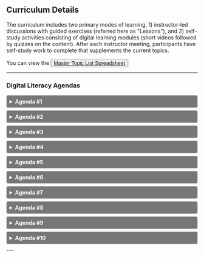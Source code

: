 ## Curriculum Details

The curriculum includes two primary modes of learning, 1) instructor-led discussions with guided exercises (referred here as "Lessons"), and 2) self-study activities consisting of digital learning modules (short videos followed by quizzes on the content). After each instructor meeting, participants have self-study work to complete that supplements the current topics.

You can view the <button style="font-size:1em">[Master Topic List Spreadsheet ](../file/REDF_digital_literacy.xlsx)<i class="fa fa-file-excel-o"></i></button>


---
<style>
details {
  border: 1px solid #aaa;
  border-radius: 4px;
  padding: 0.5em 0.5em 0;
  margin-bottom: 0.5em;
}

summary {
  font-weight: bold;
  margin: -0.5em -0.5em 0;
  padding: 0.5em;
  background-color: #777777;
  color: white;
  
}

details[open] {
  padding: 0.5em;
  margin-bottom: 0.5em;
}

details[open] summary {
  border-bottom: 1px solid #aaa;
  margin-bottom: 0.5em;
  background-color: #e94600;
}
.active, summary:hover {
  background-color: #e94600;
}
.thick {
    border-bottom: 0.1em solid #8c8b8b;
}
.table-style {
    font-family: "Roboto Slab", ff-tisa-web-pro, Georgia, Arial, sans-serif;
  border-collapse: collapse;
  width: 100%;
    padding-left: 1em;
    font-size: 0.9em;
}

.table-style td, .table-style th {
  border: 1px solid #ddd;
  padding: 8px;
}

.table-style tr:nth-child(even){background-color: #f2f2f2;}

.table-style tr:hover {background-color: #ddd;}

.table-style th {
  padding-top: 12px;
  padding-bottom: 12px;
  text-align: left;
  background-color: #777777;
  color: white;

}
.indent-paragraph{
    padding-left: 1em;
    padding-right: 1em;
}
</style>

### Digital Literacy Agendas

<!-- AGENDA #1 -->
<details>
  <summary>Agenda #1</summary>
    <div class="card">
  <h3>Lesson</h3>
  <div class="container">
    <h6><em>Overview</em></h6>
    <p class="indent-paragraph">
<ol>
<li>Welcome students to the program. Complete any orientation steps as necessary to begin. </li>
<li>Make sure participants are settled in, answer any questions, and transition to the first lesson. Review the lesson plan 
for 'Computer Basics: Parts of the Computer' by clicking the 'Lesson Description' (link located on row #2 in the table below). </li>
<li>Provide students with 'Handout 1 - Device Features' and project the diagram. Students will identify the parts of the 
computer and what they should and should not do with it (e.g., DO log off when you are done, DON'T leave your computer 
in the car). </li>
<li>After the discussion on the Do's and Don'ts ('Handout 2'), administer a short quiz related to the parts of the 
computer instruction covered earlier. </li>
<li>Explain the concept of 'Self-Study' (i.e., work that participants will computer prior to the next meeting) and assign 
their first task, reading the article 'Three Reasons You REALLY Should Learn to Type' in preparation for next session.</li>
<li>Provide students with the 'Exit Ticket' exercise to gauge how they are feeling at the end of their first day.</li>
</ol></p>
    <table class="table-style">
    <tr>
        <th>#</th>
        <th>MODULE</th>
        <th>TOPIC</th>
        <th>RESOURCE</th>
        <th>TIME</th>
    </tr>
    <tr>
        <td>1</td>
        <td>Welcome</td>
        <td>Orientation materials</td>
        <td>TBD</td>
        <td>0:30</td>
    </tr>
    <tr>
        <td>2</td>
        <td>Computer Basics</td>
        <td>Parts of the Computer</td>
        <td><ul>
           <li><a href="../file/DART_V1.0_Download/09_Parts_of_the_Computer/PDF/9.0_Parts_of_the_Computer_Lesson.pdf">Lesson Description</a></li>
            <li><a href="../file/DART_V1.0_Download/09_Parts_of_the_Computer/PDF/Features_of_the_Surface_Go.pdf">Handout 1 - Device Features</a></li>
            <li><a href="../file/DART_V1.0_Download/09_Parts_of_the_Computer/PDF/Computer_Dos_and_Donts.pdf">Handout 2 - Do's and Dont's</a></li>
            <li><a href="../file/DART_V1.0_Download/09_Parts_of_the_Computer/PDF/Features_of_the_Surface_Go_Quiz.pdf">Quiz - Device Features</a></li>
            <li><a href="../file/DART_V1.0_Download/09_Parts_of_the_Computer/PDF/Exit_Tickets.pdf">Exit Ticket <em>(optional)</em></a></li>
            </ul></td>
        <td>1:00</td>
    </tr>
    </table>
    </div>
</div>
  <hr class="thick">
  <h3>Self-Study</h3>
    <p class="indent-paragraph">
    Participants should complete the following before the next meeting:<br>
    <ol class="indent-paragraph">
        <li><em>Reading:</em> <a href="../file/three_reasons_to_type.pdf" target="_blank">Three Reasons You REALLY Should Learn to Type</a></li>
    </ol>
    </p>
</details>
<!-- END AGENDA #1 -->

<!-- AGENDA #2 -->
<details>
  <summary>Agenda #2</summary>
    <div class="card">
  <h3>Lesson</h3>
  <div class="container">
    <h6><em>Overview</em></h6>
    <p class="indent-paragraph">
<ol>
<li>Welcome students to the session. Ask: 'what questions do you have?'. Ask: How was the 'Self-Study' reading? 
What were the three reasons highlighted for improving your typing skills?</li>
<li>Make sure participants are settled in, answer any questions, and transition to the first lesson. Review the lesson plan 
for 'Computer Basics: Signing in and out' by clicking the 'Lesson Description' (link located on row #1 in the table below). </li>
<li>Provide students with 'Handout 1 - Mouse Pointers' and project the diagram. Students will identify the different types of mouse pointers.</li>
<li>Provide students with 'Handout 2 - Keyboard Shortcuts' and project the diagram. Students will identify and practice different keyboard shortcuts.</li>
<li>Transition to the second lesson. Review the lesson plan 
for 'Keyboard & Typing: Symbols on the Keyboard' by clicking the 'Lesson Description' (link located on row #2 in the table below). </li>
<li>Provide students with handouts and discuss each (link located on row #2 in the table below). </li>
<li>Give students the 'Keyboard Assessment'</li>
<li>Optional - Bingo Keyboard Shortcut Game</li>
<li>Remind the students about the concept of 'Self-Study' (i.e., work that participants will computer prior to the next meeting) and assign 
their next tasks (see 'Self-Study' section below for assignment) in preparation for next session.</li>
<li>Explain the LinkedIn Learning platform and demonstrate how to access the first assigned module (in Self-Study). Make sure 
all students can log in, test sound, etc. before they leave.</li>
</ol></p>
    <table class="table-style">
    <tr>
        <th>#</th>
        <th>MODULE</th>
        <th>TOPIC</th>
        <th>RESOURCE</th>
        <th>TIME</th>
    </tr>
    <tr>
        <td>1</td>
        <td>Computer Basics</td>
        <td>Signing in / out</td>
        <td><ul>
           <li><a href="../file/DART_V1.0_Download/10_Signing_In_and_Out_of_the_Computer/10.0_Signing_In_and_Out_of_the_Computer_Lesson.pdf">Lesson Description</a></li>
            <li><a href="../file/DART_V1.0_Download/10_Signing_In_and_Out_of_the_Computer/Mouse_Pointers.pdf">Handout 1 - Mouse Pointers</a></li>
            <li><a href="../file/DART_V1.0_Download/10_Signing_In_and_Out_of_the_Computer/10.2_Using_Keyboard_Shortcuts.pdf">Handout 2 - Keyboard Shortcuts</a></li>
            </ul></td>
        <td>0:30</td>
    </tr>
    <tr>
        <td>2</td>
        <td>Keyboard & Typing</td>
        <td>Symbols</td>
        <td><ul>
           <li><a href="../file/DART_V1.0_Download/06_Symbols_on_the_Keyboard/6.0_Symbols_on_the_Keyboard_Lesson.pdf">Lesson Description</a></li>
            <li><a href="../file/DART_V1.0_Download/06_Symbols_on_the_Keyboard/6.2_Windows_Keyboard_Image.pdf">Handout 1 - Keyboard Image</a></li>
            <li><a href="../file/DART_V1.0_Download/06_Symbols_on_the_Keyboard/6.1_Symbols_PowerPoint_Notes.pdf">Handout 2 - PowerPoint Notes</a></li>
<li><a href="../file/DART_V1.0_Download/06_Symbols_on_the_Keyboard/6.3_Locating_Symbols_on_Keyboard.pdf">Handout 3 - Locating Symbols</a></li>
<li><a href="../file/DART_V1.0_Download/06_Symbols_on_the_Keyboard/6.4_Symbols_Keyboard_Assessment.pdf">Keyboard Assessment</a></li>
<li><a href="../file/DART_V1.0_Download/06_Symbols_on_the_Keyboard/6.5_Symbols_Flashcards.pdf">Flashcards (opt)</a></li>
<li><a href="../file/DART_V1.0_Download/06_Symbols_on_the_Keyboard/6.6_More_Symbols_Flashcards.pdf">More Flashcards (opt)</a></li>
<li><a href="../file/DART_V1.0_Download/06_Symbols_on_the_Keyboard/Teacher_Materials_6.2_Symbols_Bingo_Cards.pdf">Bingo [Instructor] (opt)</a></li>
            </ul></td>
        <td>0:30</td>
    </tr>
    </table>
    </div>
</div>
  <hr class="thick">
  <h3>Self-Study</h3>
    <p class="indent-paragraph">
    Participants should complete the following before the next meeting:<br>
    <ol class="indent-paragraph">
        <li><em>LinkedIn Learning</em>: Working with Computers and Devices/Introduction</li>
        <li><em>LinkedIn Learning</em>: Working with Computers and Devices/Computer and Device Basics</li>
        <li><em>LinkedIn Learning</em>: The Keyboard and Typing/Introduction</li>
        <li><em>LinkedIn Learning</em>: The Keyboard and Typing/Typing Fundamentals</li>
    </ol>
    </p>
</details>
<!-- END AGENDA #2 -->

<!-- AGENDA #3 -->
<div>
<details>
  <summary>Agenda #3</summary>
    <div class="card">
  <h3>Lesson</h3>
  <div class="container">
    <h6><em>Overview</em></h6>
    <p class="indent-paragraph">
<ol>
<li>Welcome students to the session. Ask: 'what questions do you have?'. Ask: How was the 'Self-Study' work?
How was the online module on typing skills?</li>
<li>Make sure participants are settled in, answer any questions, and transition to the first lesson. Review the lesson plan
for 'Computer Basics: Signing in and out' by clicking the 'Lesson Description' (link located on row #1 in the table below). </li>
<li>Provide students with 'Handout 1 - Windows Desktop' and project the diagram. Students will identify the basic features of the Windows desktop and taskbar.</li>
<li>Provide students with 'Handout 2 - Maximize, Minimize, Restore, and Close' and project the diagram. Students will identify and practice clicking on the icons to perform the window action.</li>
<li>Give students the 'Desktop Assessment'</li>
<li>Give students the 'Windows Assessment'</li>
<li>Remind the students about the concept of 'Self-Study' (i.e., work that participants will computer prior to the next meeting) and assign
their next tasks (see 'Self-Study' section below for assignment) in preparation for next session.</li>
<li>Ask if anyone needs help with the LinkedIn Learning platform.</li>
</ol></p>
    <table class="table-style">
    <tr>
        <th>#</th>
        <th>MODULE</th>
        <th>TOPIC</th>
        <th>RESOURCE</th>
        <th>TIME</th>
    </tr>
    <tr>
        <td>1</td>
        <td>Computer Basics</td>
        <td>Signing in / out</td>
        <td><ul>
                <li><a href="../file/DART_V1.0_Download/11_Using_the_Windows_Desktop/11.0_Using_the_Windows_Desktop_Lesson.pdf">Lesson Description</a></li>
                <li><a href="../file/DART_V1.0_Download/11_Using_the_Windows_Desktop/11.1_The_Windows_Desktop.pdf">Handout 1 - Windows Desktop</a></li>
                <li><a href = "../file/DART_V1.0_Download/11_Using_the_Windows_Desktop/11.2_Maximize_Minimize_Restore_and_Close.pdf">Handout 2 - Max/Min/Restore/Close</a></li>
                <li><a href = "../file/DART_V1.0_Download/11_Using_the_Windows_Desktop/11.2_Desktop_Handout_Assessment.pdf">Desktop Assessment</a></li>
                <li><a href = "../file/DART_V1.0_Download/11_Using_the_Windows_Desktop/11.3_The_Windows_Desktop_Assessment.pdf">Windows Assessment</a></li>
            </ul></td>
        <td>1:00</td>
    </tr>
    </table>
    </div>
</div>
  <hr class="thick">
  <h3>Self-Study</h3>
    <p class="indent-paragraph">
    Participants should complete the following before the next meeting:<br>
    <ol class="indent-paragraph">
        <li><em>LinkedIn Learning</em>: Working with Computers and Devices/Working with Desktop Operating Systems</li>
        <li><em>LinkedIn Learning</em>: Learning Typing/The Home Row and Thumbs</li>
        <li><em>LinkedIn Learning</em>: Learning Typing/Letter Keys</li>
        <li><em>LinkedIn Learning</em>: Learning Typing/Number and Math Keys</li>
    </ol>
    </p>
</details>
</div>
<!-- END AGENDA #3 -->

<!-- AGENDA #4 -->
<div>
<details>
  <summary>Agenda #4</summary>
    <div class="card">
  <h3>Lesson</h3>
  <div class="container">
    <h6><em>Overview</em></h6>
    <p class="indent-paragraph">
<ol>
<li>Welcome students to the session. Ask: 'what questions do you have?'. Ask: How was the 'Self-Study' work?
How was the online module on typing skills?</li>
<li>Make sure participants are settled in, answer any questions, and transition to the first lesson. Review the lesson plan
for 'The Internet: Connecting to the Internet' by clicking the 'Lesson Description' (link located on row #1 in the table below). </li>
<li>Provide students with 'Handout 1 - What is a Network? PowerPoint Notes' and project slide. Students will identify basic methods of connecting to the internet.</li>
<li>Provide students with 'Handout 2 - Gina's Facebook Account Gets Hacked' and project the slide. Lead discussion on account and online safety.</li>
<li>Remind the students about the concept of 'Self-Study' (i.e., work that participants will computer prior to the next meeting) and assign
their next tasks (see 'Self-Study' section below for assignment) in preparation for next session.</li>
<li>Ask if anyone needs help with the LinkedIn Learning platform.</li>
</ol></p>
    <table class="table-style">
    <tr>
        <th>#</th>
        <th>MODULE</th>
        <th>TOPIC</th>
        <th>RESOURCE</th>
        <th>TIME</th>
    </tr>
    <tr>
        <td>1</td>
        <td>The Internet</td>
        <td>Connecting to the Internet</td>
        <td><ul>
            <li><a href="../file/DART_V1.0_Download/12_Connecting_to_the_Internet/12.0_Connecting_to_the_Internet_Lesson.pdf">Lesson Description</a></li>
            <li><a href="../file/DART_V1.0_Download/12_Connecting_to_the_Internet/12.1_What_is_a_Network_PowerPoint_Notes.pdf">Handout 1 - PowerPoint Notes</a></li>
            <li><a href="../file/DART_V1.0_Download/12_Connecting_to_the_Internet/12.2_Ginas_Facebook_Account_Gets_Hacked.pdf">Handout 2 - Account Hacked</a></li>
            </ul></td>
        <td>1:00</td>
    </tr>
    </table>
    </div>
</div>
  <hr class="thick">
  <h3>Self-Study</h3>
    <p class="indent-paragraph">
    Participants should complete the following before the next meeting:<br>
    <ol class="indent-paragraph">
        <li><em>LinkedIn Learning</em>: Working with Computers and Devices/Working with Computer Applications</li>
        <li><em>LinkedIn Learning</em>: The Keyboard and Typing/Additional Keys</li>
        <li><em>LinkedIn Learning</em>: The Keyboard and Typing/Numeric Keypad</li>
        <li><em>LinkedIn Learning</em>: The Keyboard and Typing/Conclusion</li>
    </ol>
    </p>
</details>
</div>
<!-- END AGENDA #4 -->

<!-- AGENDA #5 -->
<div>
<details>
  <summary>Agenda #5</summary>
    <div class="card">
  <h3>Lesson</h3>
  <div class="container">
    <h6><em>Overview</em></h6>
    <p class="indent-paragraph">
<ol>
<li>Welcome students to the session. Ask: 'what questions do you have?'. Ask: How was the 'Self-Study' reading?
What were the three reasons highlighted for improving your typing skills?</li>
<li>Make sure participants are settled in, answer any questions, and transition to the first lesson. Review the lesson plan
for 'The Internet: Using Google Chrome' by clicking the 'Lesson Description' (link located on row #1 in the table below). </li>
<li>Provide students with 'Handout 1 - The Chrome Window' and project the diagram. Students will identify the different feature of the Chrome web browser</li>
<li>Transition to the second lesson. Review the lesson plan
for 'The Internet: Searching the Internet' by clicking the 'Lesson Description' (link located on row #2 in the table below). </li>
<li>Provide students with handouts and discuss each (link located on row #2 in the table below). </li>
<li>Students will learn the basic process of conducting internet searches, choosing search terms, and evaluating search results.</li>
<li>Remind the students about the concept of 'Self-Study' (i.e., work that participants will computer prior to the next meeting) and assign
their next tasks (see 'Self-Study' section below for assignment) in preparation for next session.</li>
<li>Ask if anyone needs help with the LinkedIn Learning platform before they leave.</li>
</ol></p>
    <table class="table-style">
    <tr>
        <th>#</th>
        <th>MODULE</th>
        <th>TOPIC</th>
        <th>RESOURCE</th>
        <th>TIME</th>
    </tr>
    <tr>
        <td>1</td>
        <td>The Internet</td>
        <td>Using Google Chrome</td>
        <td><ul>
                <li><a href="../file/DART_V1.0_Download/13_Using_Google_Chrome/13.0_Using_Google_Chrome_Lesson.pdf">Lesson Description</a></li>
                <li><a href="../file/DART_V1.0_Download/13_Using_Google_Chrome/13.1_The_Chrome_Window.pdf">Handout 1 - The Chrome Window</a></li>
            </ul></td>
        <td>0:15</td>
    </tr>
    <tr>
        <td>2</td>
        <td>The Internet</td>
        <td>Searching the Internet</td>
        <td><ul>
                <li><a href="../file/DART_V1.0_Download/18_Searching_the_Internet/18.0_Searching_the_Internet_Lesson.pdf">Lesson Description</a></li>
            <li><a href="../file/DART_V1.0_Download/18_Searching_the_Internet/18.1_Where_Do_These_Words_Come_From.pdf">Handout 1 - Where Do These Words Come From?</a></li>
            <li><a href="../file/DART_V1.0_Download/18_Searching_the_Internet/18.3_Choosing_Search_Terms.pdf">Handout 2 - How to Search the Internet</a></li>
            <li><a href="../file/DART_V1.0_Download/18_Searching_the_Internet/18.4_Choosing_Search_Results.pdf">Handout 3 - Choosing Search Terms</a></li>
            <li><a href="../file/DART_V1.0_Download/18_Searching_the_Internet/18.5_Internet_Search_Project_1.pdf">Handout 4 - Choosing Search Results</a></li>
                <li><a href="../file/DART_V1.0_Download/18_Searching_the_Internet/18.2_How_to_Search_the_Internet.pdf">Handout 5 - Internet Search Project 1</a></li>
                <li><a href="../file/DART_V1.0_Download/18_Searching_the_Internet/18.6_Internet_Search_Project_2.pdf">Handout 6 - Internet Search Project 2</a></li>
            </ul></td>
        <td>0:45</td>
    </tr>
    </table>
    </div>
</div>
  <hr class="thick">
  <h3>Self-Study</h3>
    <p class="indent-paragraph">
    Participants should complete the following before the next meeting:<br>
    <ol class="indent-paragraph">
        <li><em>LinkedIn Learning</em>: Working with Computers and Devices/Keeping your Computer Secure and Updated</li>
        <li><em>LinkedIn Learning</em>: Working with Computers and Devices/Getting online</li>
        <li><em>LinkedIn Learning</em>: Working with Computers and Devices/Creating Content in Microsoft Office</li>
        <li><em>LinkedIn Learning</em>: Working with Computers and Devices/Get Started with Word</li>
    </ol>
    </p>
</details>
</div>
<!-- END AGENDA #5 -->

<!-- AGENDA #6 -->
<details>
  <summary>Agenda #6</summary>
    <div class="card">
  <h3>Lesson</h3>
  <div class="container">
    <h6><em>Overview</em></h6>
    <p class="indent-paragraph">
<ol>
<li>Welcome students to the session. Ask: 'what questions do you have?'. Ask: How were the self-study modules? Ask: 'tell me about what you learned'</li>
<li>Make sure participants are settled in, answer any questions, and transition to the first lesson. Review the lesson plan
for 'Staying Safe in a Digital World: Understanding Online Accounts' by clicking the 'Lesson Description' (link located on row #1 in the table below).
    Students will complete online forms, identify login requirements, and create and log in to an online account.</li>
<li>Provide students with 'Handout 1 - Login Requirements Compare and Contrast' and project the slide. Students will identify the different login requirements.</li>
<li>Provide students with 'Handout 2 - Creating a Practice Account' and project the slide. Students will set up a practice account at a demo bank website.</li>
    <li>Provide students with 'Handout 3 - Signing In and Out of your Account' and project the slide. Students will practice logging in and out of the demo bank website.</li>
    <li>Provide students with 'Handout 4 - Creating a New Password' and project the slide. Students will practice resetting their demo bank account password.</li>
<li>Remind the students about the concept of 'Self-Study' (i.e., work that participants will computer prior to the next meeting) and assign
their next tasks (see 'Self-Study' section below for assignment) in preparation for next session.</li>
<li>Ask if anyone needs help with the LinkedIn Learning platform before they leave.</li>
</ol></p>
    <table class="table-style">
    <tr>
        <th>#</th>
        <th>MODULE</th>
        <th>TOPIC</th>
        <th>RESOURCE</th>
        <th>TIME</th>
    </tr>
    <tr>
        <td>1</td>
        <td>Staying Safe in a Digital World</td>
        <td>Understanding Online Accounts</td>
        <td><ul>
            <li><a href="../file/DART_V1.0_Download/14_Understanding_Online_Accounts/14.0_Understanding_Online_Accounts_Lesson.pdf">Lesson Description</a></li>
            <li><a href="../file/DART_V1.0_Download/14_Understanding_Online_Accounts/14.1_Login_Requirements_Compare_and_Contrast.pdf">Handout 1: Login Requirements Compare and Contrast</a></li>
            <li><a href="../file/DART_V1.0_Download/14_Understanding_Online_Accounts/14.2_Creating_a_Practice__Account.pdf">Handout 2: Creating a Practice Account</a></li>
            <li><a href="../file/DART_V1.0_Download/14_Understanding_Online_Accounts/14.3_Signing_In_and_Out_of_Your_Account.pdf">Handout 3: Signing In and Out of your Account</a></li>
            <li><a href="../file/DART_V1.0_Download/14_Understanding_Online_Accounts/14.4_Creating_a_New_Password.pdf">Handout 4: Creating a New Password</a></li>
            <li><a href="../file/DART_V1.0_Download/14_Understanding_Online_Accounts/Teacher_Materials_14.1_Paper-based_Information_Form.pdf">Instructor Materials - Forms</a></li>
            </ul></td>
        <td>1:00</td>
    </tr>
    </table>
    </div>
</div>
  <hr class="thick">
  <h3>Self-Study</h3>
    <p class="indent-paragraph">
    Participants should complete the following before the next meeting:<br>
    <ol class="indent-paragraph">
        <li><em>LinkedIn Learning</em>: Working and Collaborating Online/Introduction</li>
        <li><em>LinkedIn Learning</em>: Working and Collaborating Online/Access Information Online</li>
        <li><em>LinkedIn Learning</em>: Working with Computers and Devices/Get Started with Excel</li>
    </ol>
    </p>
</details>
<!-- END AGENDA #6 -->

<!-- AGENDA #7 -->
<details>
  <summary>Agenda #7</summary>
    <div class="card">
  <h3>Lesson</h3>
  <div class="container">
    <h6><em>Overview</em></h6>
    <p class="indent-paragraph">
<ol>
<li>Welcome students to the session. Ask: 'what questions do you have?'. Ask: How were the self-study modules? Ask: 'tell me about what you learned'</li>
<li>Make sure participants are settled in, answer any questions, and transition to the first lesson. Review the lesson plan
for 'Staying Safe in a Digital World: Creating Strong Passwords' by clicking the 'Lesson Description' (link located on row #1 in the table below).</li>
<li>Provide students with 'Handout 1 - Requirements for a Strong Password' and project the slide. Students will learn what makes a strong password.</li>
<li>Provide students with 'Handout 2 - Five Steps to a Strong Password' and project the slide. Students will learn steps to create strong passwords.</li>
    <li>Provide students with 'Handout 3 - Substituting Numbers and Symbols for Letters' and project the slide. Students learn techniques to make their passwords stronger.</li>
<li>Remind the students about the concept of 'Self-Study' (i.e., work that participants will computer prior to the next meeting) and assign
their next tasks (see 'Self-Study' section below for assignment) in preparation for next session.</li>
<li>Ask if anyone needs help with the LinkedIn Learning platform before they leave.</li>
</ol></p>
    <table class="table-style">
    <tr>
        <th>#</th>
        <th>MODULE</th>
        <th>TOPIC</th>
        <th>RESOURCE</th>
        <th>TIME</th>
    </tr>
    <tr>
        <td>1</td>
        <td>Staying Safe in a Digital World</td>
        <td>Creating Strong Passwords</td>
        <td><ul>
            <li><a href="../file/DART_V1.0_Download/15_Creating_Strong_Passwords/15.0_Creating_Strong_Passwords_Lesson.pdf">Lesson Description</a></li>
            <li><a href="../file/DART_V1.0_Download/15_Creating_Strong_Passwords/15.1_Requirements_for_a_Strong_Password.pdf">Handout 1 - Requirements for a Strong Password</a></li>
            <li><a href="../file/DART_V1.0_Download/15_Creating_Strong_Passwords/15.2__Five_Steps_to_a_Strong_Password.pdf">Handout 2 - Five Steps to a Strong Password</a></li>
            <li><a href="../file/DART_V1.0_Download/15_Creating_Strong_Passwords/15.3_Substituting_Numbers_and_Symbols_for_Letters.pdf">Handout 3 - Substituting Numbers and Symbols for Letters</a></li>
            </ul></td>
        <td>1:00</td>
    </tr>
    </table>
    </div>
</div>
  <hr class="thick">
  <h3>Self-Study</h3>
    <p class="indent-paragraph">
    Participants should complete the following before the next meeting:<br>
    <ol class="indent-paragraph">
        <li><em>LinkedIn Learning</em>: Working and Collaborating Online/Participate Safely and Responsibly Online</li>
    </ol>
    </p>
</details>
<!-- END AGENDA #7 -->

<!-- AGENDA #8 -->
<details>
  <summary>Agenda #8</summary>
    <div class="card">
  <h3>Lesson</h3>
  <div class="container">
    <h6><em>Overview</em></h6>
    <p class="indent-paragraph">
<ol>
<li>Welcome students to the session. Ask: 'what questions do you have?'. Ask: How were the self-study modules? Ask: 'tell me about what you learned'</li>
<li>Make sure participants are settled in, answer any questions, and transition to the first lesson. Review the lesson plan
for 'Staying Safe in a Digital World: Online Safety' by clicking the 'Lesson Description' (link located on row #1 in the table below).</li>
<li>Provide students with 'Handout 1 - Mary’s Email Scam' and project the slide. Students what Mary did wrong that led to being scammed online.</li>
<li>Provide students with the remaining handouts and discuss each with the underlying concept of online safety emphasized throughout. </li>
<li>Remind the students about the concept of 'Self-Study' (i.e., work that participants will computer prior to the next meeting) and assign
their next tasks (see 'Self-Study' section below for assignment) in preparation for next session.</li>
<li>Ask if anyone needs help with the LinkedIn Learning platform before they leave.</li>
</ol></p>
    <table class="table-style">
    <tr>
        <th>#</th>
        <th>MODULE</th>
        <th>TOPIC</th>
        <th>RESOURCE</th>
        <th>TIME</th>
    </tr>
    <tr>
        <td>1</td>
        <td>Staying Safe in a Digital World</td>
        <td>Online Safety</td>
        <td><ul>
            <li><a href="../file/DART_V1.0_Download/17_Staying_Safe_in_a_Digital_World/17.0_Staying_Safe_in_a_Digital_World_Lesson.pdf">Lesson Description</a></li>
            <li><a href="../file/DART_V1.0_Download/17_Staying_Safe_in_a_Digital_World/17.1_Mary's_Email_Scam.pdf">Handout 1: Mary’s Email Scam</a></li>
            <li><a href="../file/DART_V1.0_Download/17_Staying_Safe_in_a_Digital_World/17.2_Checking_Links_on_your_Phone.pdf">Handout 2: Checking Links on your Phone</a></li>
            <li><a href="../file/DART_V1.0_Download/17_Staying_Safe_in_a_Digital_World/17.3_Digital_Safety_Basics.pdf">Handout 3: Digital Safety Basics</a></li>
            <li><a href="../file/DART_V1.0_Download/17_Staying_Safe_in_a_Digital_World/17.4_Is_it_Safe_or_Is_it_a_Scam.pdf">Handout 4: Is It Safe or Is It a Scam?</a></li>
            <li><a href="../file/DART_V1.0_Download/17_Staying_Safe_in_a_Digital_World/Teacher_Materials_17.1__Mary's_Email_Scam.pdf">Is It Safe or Is It a Scam? Slide Notes</a></li>
            <li><a href="../file/DART_V1.0_Download/17_Staying_Safe_in_a_Digital_World/Teacher_Materials_17.3_Is_it_Safe_or_Is_It_A_Scam_PPT_Slide_Notes.pdf">Is It Safe or Is It a Scam? Powerpoint</a></li>
            </ul></td>
        <td>1:00</td>
    </tr>
    </table>
    </div>
</div>
  <hr class="thick">
  <h3>Self-Study</h3>
    <p class="indent-paragraph">
    Participants should complete following before the next meeting:<br>
    <ol class="indent-paragraph">
        <li><em>LinkedIn Learning</em>: Working and Collaborating Online/Using Chat, Video Calls, and Group Video Meetings</li>
    </ol>
    </p>
</details>
<!-- END AGENDA #8 -->

<!-- AGENDA #9 -->
<details>
  <summary>Agenda #9</summary>
    <div class="card">
  <h3>Lesson</h3>
  <div class="container">
    <h6><em>Overview</em></h6>
    <p class="indent-paragraph">
<ol>
<li>Welcome students to the session. Ask: 'what questions do you have?'. Ask: How were the self-study modules? Ask: 'tell me about what you learned'</li>
<li>Make sure participants are settled in, answer any questions, and transition to the first lesson. Review the lesson plan
for 'Troubleshooting Basics: Computer Problems' by clicking the 'Lesson Description' (link located on row #1 in the table below).</li>
<li>Provide students with 'Handout 1 - Computer Problem! Scenario Discussion' and project the slide. Lead students through a discussion of the scenario.</li>
<li>Provide students with 'Handout 2 - Basic Steps to Troubleshooting' and project the slide. Students will learn basic steps to troubleshooting.</li>
    <li>Provide students with 'Handout 3 - GCF Global Troubleshooting Scavenger Hunt' and project the slide. Students will go on a 'scavenger hunt' on the GCF Global Troubleshooting website.</li>
<li>Remind the students about the concept of 'Self-Study' (i.e., work that participants will computer prior to the next meeting) and assign
their next tasks (see 'Self-Study' section below for assignment) in preparation for next session.</li>
<li>Ask if anyone needs help with the LinkedIn Learning platform before they leave.</li>
</ol></p>
    <table class="table-style">
    <tr>
        <th>#</th>
        <th>MODULE</th>
        <th>TOPIC</th>
        <th>RESOURCE</th>
        <th>TIME</th>
    </tr>
    <tr>
        <td>1</td>
        <td>Troubleshooting Basics</td>
        <td>Computer Problems</td>
        <td><ul>
                <li><a href="../file/DART_V1.0_Download/19_Troubleshooting_Basics/19.0_Troubleshooting_Basics_Lesson.pdf">Lesson Description</a></li>
                <li><a href="../file/DART_V1.0_Download/19_Troubleshooting_Basics/19.1_Computer_Problem!_Scenario_Discussion.pdf">Handout 1 - Computer Problem! Scenario Discussion</a></li>
                <li><a href="../file/DART_V1.0_Download/19_Troubleshooting_Basics/19.2_Basic_Steps_for_Troubleshooting.pdf">Handout 2 - Basic Steps to Troubleshooting</a></li>
                <li><a href="../file/DART_V1.0_Download/19_Troubleshooting_Basics/19.3_GCF_Global_Troubleshooting_Scavenger_Hunt.pdf">Handout 3 - GCF Global Troubleshooting Scavenger Hunt</a></li>
            </ul></td>
        <td>1:00</td>
    </tr>
    </table>
    </div>
</div>
  <hr class="thick">
  <h3>Self-Study</h3>
    <p class="indent-paragraph">
    Participants should complete following before the next meeting:<br>
    <ol class="indent-paragraph">
        <li><em>LinkedIn Learning</em>: No new assignment. Use this time to catch up any remaining modules, or continue watching additional modules!</li>
    </ol>
    </p>
</details>
<!-- END AGENDA #9 -->

<!-- AGENDA #10 -->

<details>
  <summary>Agenda #10</summary>
    <div class="card">
  <h3>Lesson</h3>
  <div class="container">
    <h6><em>Overview</em></h6>
    <p class="indent-paragraph">
<ol>
<li>Welcome students to the session. Ask: 'what questions do you have?'. Ask: How were the self-study modules? Ask: 'tell me about what you learned'</li>
<li>Make sure participants are settled in, answer any questions, and transition to the first lesson. Review the lesson plan
for 'Troubleshooting Basics: Digital Skills Review' by clicking the 'Lesson Description' (link located on row #1 in the table below).</li>
<li>Provide students with 'Handout 1 - What I Learned about Computers' and project the slide. Lead students through a discussion of what they learned in the digital literacy course.</li>
<li>Provide students with 'Handout 2 - Digital Skills Review' and project the slide. Students should identify the digital skills they have acquired.</li>
    <li>Conduct additional skills assessment as necessary.</li>
 <li>Wrap up Digital Literacy course. Issue a Certificate of Completion to program participants. Celebrate!</li>
</ol></p>
    <table class="table-style">
    <tr>
        <th>#</th>
        <th>MODULE</th>
        <th>TOPIC</th>
        <th>RESOURCE</th>
        <th>TIME</th>
    </tr>
    <tr>
        <td>1</td>
        <td>Troubleshooting Basics</td>
        <td>Digital Skills Review</td>
        <td><ul>
                <li><a href="../file/DART_V1.0_Download/20_Digital_Skills_Review/20.0_Digital_Skills_Review_Lesson.pdf">Lesson Description</a></li>
                <li><a href="../file/DART_V1.0_Download/20_Digital_Skills_Review/20.1_What_I_Learned_About_Computers.pdf">Handout 1 - What I Learned about Computers</a></li>
                <li><a href="../file/DART_V1.0_Download/20_Digital_Skills_Review/20.2_Digital_Skills_Review.pdf">Handout 2 - Digital Skills Review</a></li>
            </ul></td>
        <td>1:00</td>
    </tr>
    </table>
    </div>
</div>
  <hr class="thick">
  <h3>Self-Study</h3>
    <p class="indent-paragraph">
    Participants should complete following before the next meeting:<br>
    <ol class="indent-paragraph">
        <li><em>LinkedIn Learning</em>: No new assignment. Use this time to catch up any remaining modules, or continue watching additional modules!</li>
    </ol>
    </p>
</details>
<!-- END AGENDA #10 -->
---
